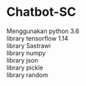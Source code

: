 # Chatbot-SC
Menggunakan python 3.6\
library tensorflow 1.14\
library Sastrawi\
library numpy\
library json\
library pickle\
library random

